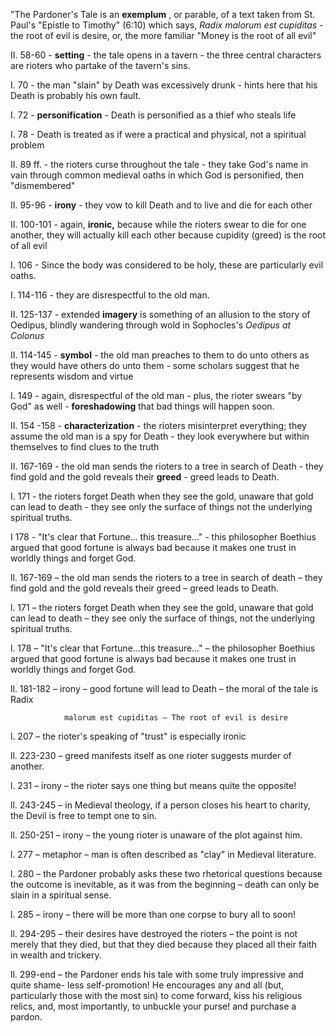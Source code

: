 &quot;The Pardoner&#39;s Tale is an **exemplum** , or parable, of a text taken from St. Paul&#39;s &quot;Epistle to Timothy&quot; (6:10) which says, _Radix malorum est  cupiditas_ - the root of evil is desire, or, the more familiar &quot;Money is the root of all evil&quot;

II. 58-60 - **setting** - the tale opens in a tavern - the three central characters are  rioters who partake of the tavern&#39;s sins.

I. 70 - the man &quot;slain&quot; by Death was excessively drunk - hints here that his Death is probably his own fault.

I. 72 - **personification** - Death is personified as a thief who steals life

I. 78 - Death is treated as if were a practical and physical, not a spiritual problem

II. 89  ff. - the rioters curse throughout the tale - they take God&#39;s name in vain through common medieval oaths in which God is personified, then &quot;dismembered&quot;

II. 95-96 - **irony** - they vow to kill Death and to live and die for each other

II. 100-101 - again, **ironic,** because while the rioters swear to die for one another, they will actually kill each other because cupidity (greed) is the root of all evil

I. 106 - Since the body was considered to be holy, these are particularly evil oaths.

I. 114-116 - they are disrespectful to the old man.

II. 125-137 - extended **imagery** is something of an allusion to the story of Oedipus, blindly wandering through wold in Sophocles&#39;s _Oedipus at Colonus_

II. 114-145 - **symbol** - the old man preaches to them to do unto others as they would have others do unto them - some scholars suggest that he represents wisdom and virtue

I. 149 - again, disrespectful of the old man - plus, the rioter swears &quot;by God&quot; as well - **foreshadowing** that bad things will happen soon.

II. 154 -158 - **characterization** - the rioters misinterpret everything; they assume the old man is a spy for Death - they look everywhere but within themselves to find clues to the truth

II. 167-169 - the old man sends the rioters to a tree in search of Death - they find gold and the gold reveals their **greed** - greed leads to Death.

I. 171 - the rioters forget Death when they see the gold, unaware that gold can lead to death - they see only the surface of things not the underlying spiritual truths.

I 178 - &quot;It&#39;s clear that Fortune... this treasure...&quot; - this philosopher Boethius argued that good fortune is always bad because it makes one trust in worldly things and forget God.

ll. 167-169 –  the old man sends the rioters to a tree in search of death – they find gold
  and the gold reveals their greed – greed leads to Death.

l. 171 –  the rioters forget Death when they see the gold, unaware that gold can lead to
death – they see only the surface of things, not the underlying spiritual truths.

l. 178 –  &quot;It&#39;s clear that Fortune…this treasure…&quot; –  the philosopher Boethius argued  that good fortune is always bad because it makes one trust in worldly things and forget God.

ll. 181-182 –  irony –  good fortune will lead to Death – the moral of the tale is Radix

                malorum est cupiditas – The root of evil is desire

l. 207 –  the rioter&#39;s speaking of &quot;trust&quot; is especially ironic

ll. 223-230 –  greed manifests itself as one rioter suggests murder of another.

l. 231 –  irony –  the rioter says one thing but means quite the opposite!

ll. 243-245 –  in Medieval theology, if a person closes his heart to charity, the Devil is free to tempt one to sin.

ll. 250-251 –  irony –  the young rioter is unaware of the plot against him.

l. 277 –  metaphor –  man is often described as &quot;clay&quot; in Medieval literature.

l. 280 –  the Pardoner probably asks these two rhetorical questions because the outcome is inevitable, as it was from the beginning – death can only be slain in a spiritual sense.

l. 285 –  irony –  there will be more than one corpse to bury all to soon!

ll. 294-295 –  their desires have destroyed the rioters – the point is not merely that they died, but that they died because they placed all their faith in wealth and trickery.

ll. 299-end –  the Pardoner ends his tale with some truly impressive and quite shame- less self-promotion!  He encourages any and all (but, particularly those with the most sin) to come forward, kiss his religious relics, and, most importantly, to unbuckle your purse! and purchase a pardon.